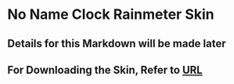 # No Name Clock Rainmeter Skin
## Details for this Markdown will be made later
## For Downloading the Skin, Refer to [URL](https://)
